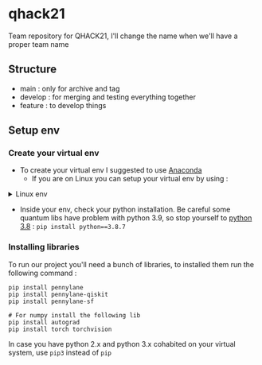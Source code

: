# qhack21
Team repository for QHACK21, I'll change the name when we'll have a proper team name

## Structure
- main : only for archive and tag
- develop : for merging and testing everything together
- feature : to develop things

## Setup env
### Create your virtual env
- To create your virtual env I suggested to use [Anaconda](https://www.anaconda.com/products/individual)
	- If you are on Linux you can setup your virtual env by using :
<details>
<summary>Linux env</summary>
<pre>
toto$ ( echo; echo '##### added for quantum #####';
echo 'export PATH=/home/toto/.local/bin:$PATH';
echo "alias quantum='source ~/quantum/bin/activate'" ) >> ~/.bashrc
toto$ . ~/.bashrc
toto$ pip3 install --upgrade pip
toto$ python3 -m pip install virtualenv
toto$ python3 -m virtualenv quantum
toto$ quantum
</pre>
 </details>

- Inside your env, check your python installation. Be careful some quantum libs have problem with python 3.9, so stop yourself to [python 3.8](https://www.python.org/downloads/release/python-387/) :
`pip install python==3.8.7`

### Installing libraries
To run our project you'll need a bunch of libraries, to installed them run the following command :
```
pip install pennylane
pip install pennylane-qiskit
pip install pennylane-sf

# For numpy install the following lib
pip install autograd
pip install torch torchvision
```
In case you have python 2.x and python 3.x cohabited on your virtual system, use `pip3` instead of `pip`
